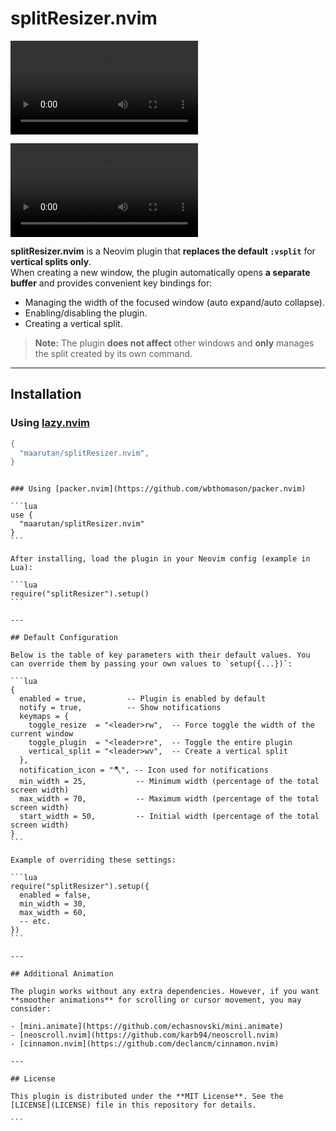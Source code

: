 # splitResizer.nvim

![Demo 1](./.github/splitResizer.mp4)

![Mini animation demo](./.github/splitResizer_width_mini_anim.mp4)

**splitResizer.nvim** is a Neovim plugin that **replaces the default `:vsplit`** for **vertical splits only**.  
When creating a new window, the plugin automatically opens **a separate buffer** and provides convenient key bindings for:

- Managing the width of the focused window (auto expand/auto collapse).
- Enabling/disabling the plugin.
- Creating a vertical split.

> **Note:** The plugin **does not affect** other windows and **only** manages the split created by its own command.

---

## Installation

### Using [lazy.nvim](https://github.com/folke/lazy.nvim)

```lua
{
  "maarutan/splitResizer.nvim",
}
```

````

### Using [packer.nvim](https://github.com/wbthomason/packer.nvim)

```lua
use {
  "maarutan/splitResizer.nvim"
}
```

After installing, load the plugin in your Neovim config (example in Lua):

```lua
require("splitResizer").setup()
```

---

## Default Configuration

Below is the table of key parameters with their default values. You can override them by passing your own values to `setup({...})`:

```lua
{
  enabled = true,         -- Plugin is enabled by default
  notify = true,          -- Show notifications
  keymaps = {
    toggle_resize  = "<leader>rw",  -- Force toggle the width of the current window
    toggle_plugin  = "<leader>re",  -- Toggle the entire plugin
    vertical_split = "<leader>wv",  -- Create a vertical split
  },
  notification_icon = "🪓", -- Icon used for notifications
  min_width = 25,           -- Minimum width (percentage of the total screen width)
  max_width = 70,           -- Maximum width (percentage of the total screen width)
  start_width = 50,         -- Initial width (percentage of the total screen width)
}
```

Example of overriding these settings:

```lua
require("splitResizer").setup({
  enabled = false,
  min_width = 30,
  max_width = 60,
  -- etc.
})
```

---

## Additional Animation

The plugin works without any extra dependencies. However, if you want **smoother animations** for scrolling or cursor movement, you may consider:

- [mini.animate](https://github.com/echasnovski/mini.animate)
- [neoscroll.nvim](https://github.com/karb94/neoscroll.nvim)
- [cinnamon.nvim](https://github.com/declancm/cinnamon.nvim)

---

## License

This plugin is distributed under the **MIT License**. See the [LICENSE](LICENSE) file in this repository for details.

```
````
